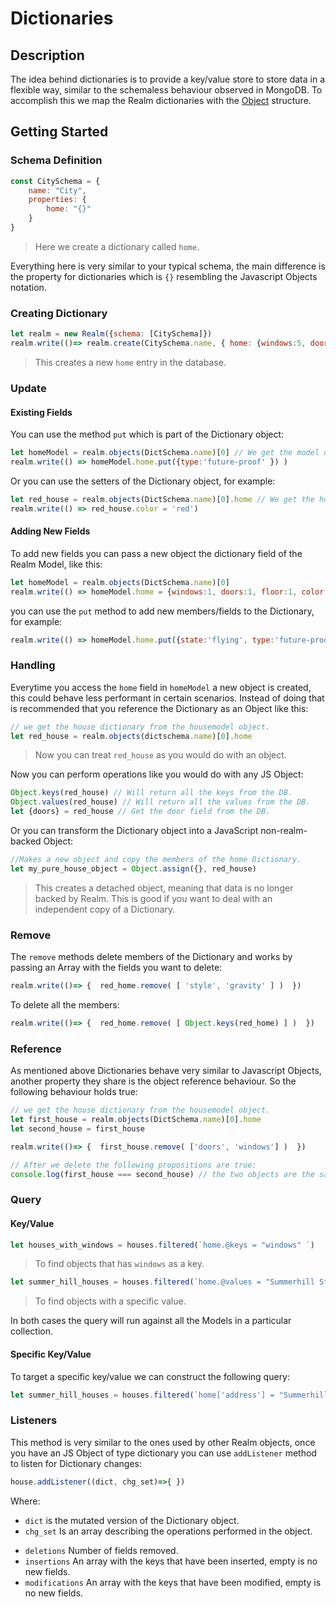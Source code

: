 # Dictionaries

## Description
The idea behind dictionaries is to provide a key/value store to store data in a flexible way, similar to the schemaless behaviour observed in MongoDB. To accomplish this we map the Realm dictionaries with the [Object](https://developer.mozilla.org/en-US/docs/Web/JavaScript/Reference/Global_Objects/Object) structure.

## Getting Started

### Schema Definition

```js
const CitySchema = {
    name: "City",
    properties: {
        home: "{}"
    }
}
```
> Here we create a dictionary called ``home``.

Everything here is very similar to your typical schema, the main difference is the property for dictionaries which is ``{}`` resembling the Javascript Objects notation.


### Creating Dictionary

```js
let realm = new Realm({schema: [CitySchema]})
realm.write(()=> realm.create(CitySchema.name, { home: {windows:5, doors:3, floor:1, color: 'red'} } ))
```
> This creates a new ``home`` entry in the database.


### Update 

#### Existing Fields

You can use the method ``put`` which is part of the Dictionary object:

```js
let homeModel = realm.objects(DictSchema.name)[0] // We get the model object.
realm.write(() => homeModel.home.put({type:'future-proof' }) )
```

Or you can use the setters of the Dictionary object, for example: 

```js
let red_house = realm.objects(DictSchema.name)[0].home // We get the home Dictionary from Realm Model.
realm.write(() => red_house.color = 'red')
```

#### Adding New Fields

To add new fields you can pass a new object the dictionary field of the Realm Model, like this:

```js
let homeModel = realm.objects(DictSchema.name)[0]
realm.write(() => homeModel.home = {windows:1, doors:1, floor:1, color: 'purple'})
```

you can use the ``put`` method to add new members/fields to the Dictionary, for example:

```js
realm.write(() => homeModel.home.put({state:'flying', type:'future-proof' }))
```

### Handling

Everytime you access the ``home`` field in ``homeModel`` a new object is created, this could behave less performant in certain scenarios. Instead of doing that is recommended that you reference the Dictionary as an Object like this:

```js
// we get the house dictionary from the housemodel object.
let red_house = realm.objects(dictschema.name)[0].home
```

> Now you can treat ``red_house`` as you would do with an object.


Now you can perform operations like you would do with any JS Object:

```js
Object.keys(red_house) // Will return all the keys from the DB.
Object.values(red_house) // Will return all the values from the DB.
let {doors} = red_house // Get the door field from the DB.
```

Or you can transform the Dictionary object into a JavaScript non-realm-backed Object:

```js
//Makes a new object and copy the members of the home Dictionary.
let my_pure_house_object = Object.assign({}, red_house)
```

> This creates a detached object, meaning that data is no longer backed by Realm. This is good if you want to deal with an independent copy of a Dictionary.

### Remove

The ``remove`` methods delete members of the Dictionary and works by passing an Array with the fields you want to delete:

```js
realm.write(()=> {  red_home.remove( [ 'style', 'gravity' ] )  })
```

To delete all the members:
```js
realm.write(()=> {  red_home.remove( [ Object.keys(red_home) ] )  })
```

### Reference

As mentioned above Dictionaries behave very similar to Javascript Objects, another property they share is the object reference behaviour. So the following behaviour holds true:  

```js
// we get the house dictionary from the housemodel object.
let first_house = realm.objects(DictSchema.name)[0].home
let second_house = first_house

realm.write(()=> {  first_house.remove( ['doors', 'windows'] )  })

// After we delete the following propositions are true:
console.log(first_house === second_house) // the two objects are the same.
```

### Query 

#### Key/Value 

```js
let houses_with_windows = houses.filtered(`home.@keys = "windows" `)
``` 
> To find objects that has `windows` as a key. 

```js
let summer_hill_houses = houses.filtered(`home.@values = "Summerhill St." `)
``` 
> To find objects with a specific value. 

In both cases the query will run against all the Models in a particular collection.  

#### Specific Key/Value 

To target a specific key/value we can construct the following query: 

```js
let summer_hill_houses = houses.filtered(`home['address'] = "Summerhill St."`)
```

### Listeners

This method is very similar to the ones used by other Realm objects, once you have an JS Object of type dictionary you can use ``addListener`` method to listen for Dictionary changes:


```js
house.addListener((dict, chg_set)=>{ })
```

Where:
* ``dict`` is the mutated version of the Dictionary object.
* ``chg_set`` Is an array describing the operations performed in the object.
 - ``deletions`` Number of fields removed.
 - ``insertions`` An array with the keys that have been inserted, empty is no new fields.  
 - ``modifications`` An array with the keys that have been modified, empty is no new fields.  
